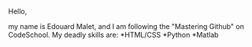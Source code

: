 Hello,

my name is Edouard Malet, and I am following the "Mastering Github" on CodeSchool.
My deadly skills are:
*HTML/CSS
*Python
*Matlab